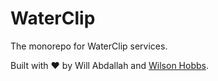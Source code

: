 # WaterClip
The monorepo for WaterClip services.

Built with ❤️ by Will Abdallah and [Wilson Hobbs](https://www.twitter.com/wbhob).